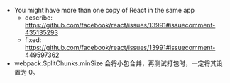 - You might have more than one copy of React in the same app
  - describe: https://github.com/facebook/react/issues/13991#issuecomment-435135293
  - fixed: https://github.com/facebook/react/issues/13991#issuecomment-449597362
- webpack.SplitChunks.minSize 会将小包合并，再测试打包时，一定将其设置为 0。

